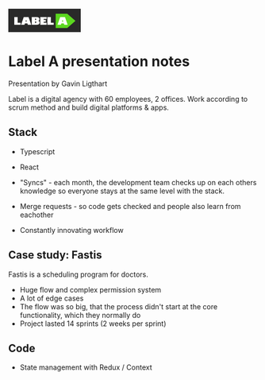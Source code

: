 ![labela logo](https://github.com/StanBankras/weekly-nerd-2021/blob/master/img/labela/logo.png?raw=true)

# Label A presentation notes
Presentation by Gavin Ligthart

Label is a digital agency with 60 employees, 2 offices. Work according to scrum method and build digital platforms & apps.

## Stack
* Typescript
* React

* "Syncs" - each month, the development team checks up on each others knowledge so everyone stays at the same level with the stack.
* Merge requests - so code gets checked and people also learn from eachother
* Constantly innovating workflow

## Case study: Fastis
Fastis is a scheduling program for doctors.
* Huge flow and complex permission system
* A lot of edge cases
* The flow was so big, that the process didn't start at the core functionality, which they normally do
* Project lasted 14 sprints (2 weeks per sprint)

## Code
* State management with Redux / Context
